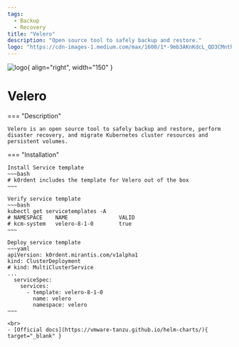```yaml
---
tags:
  - Backup 
  - Recovery
title: "Velero"
description: "Open source tool to safely backup and restore."
logo: "https://cdn-images-1.medium.com/max/1600/1*-9mb3AKnKdcL_QD3CMnthQ.png"
---
```

![logo](https://cdn-images-1.medium.com/max/1600/1*-9mb3AKnKdcL_QD3CMnthQ.png){ align="right", width="150" }
# Velero

=== "Description"

    Velero is an open source tool to safely backup and restore, perform disaster recovery, and migrate Kubernetes cluster resources and persistent volumes.
    

=== "Installation"

    Install Service template
    ~~~bash
    # k0rdent includes the template for Velero out of the box
    ~~~

    Verify service template
    ~~~bash
    kubectl get servicetemplates -A
    # NAMESPACE    NAME                VALID
    # kcm-system   velero-8-1-0        true
    ~~~

    Deploy service template
    ~~~yaml
    apiVersion: k0rdent.mirantis.com/v1alpha1
    kind: ClusterDeployment
    # kind: MultiClusterService
    ...
      serviceSpec:
        services:
          - template: velero-8-1-0
            name: velero
            namespace: velero
    ~~~

    <br>
    - [Official docs](https://vmware-tanzu.github.io/helm-charts/){ target="_blank" }
